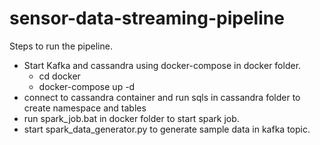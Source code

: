 # sensor-data-streaming-pipeline

Steps to run the pipeline.

- Start Kafka and cassandra using docker-compose in docker folder.
  - cd docker
  - docker-compose up -d
- connect to cassandra container and run sqls in cassandra folder to create namespace and tables
- run spark_job.bat in docker folder to start spark job.
- start spark_data_generator.py to generate sample data in kafka topic.